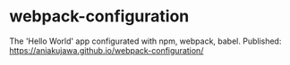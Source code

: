 ﻿# webpack-configuration

The 'Hello World' app configurated with npm, webpack, babel.
Published: https://aniakujawa.github.io/webpack-configuration/
